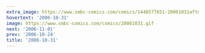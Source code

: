 ```yaml
---
extra_image: https://www.smbc-comics.com/comics/1448577651-20061031after.png
hovertext: '2006-10-31'
image: https://www.smbc-comics.com/comics/20061031.gif
next: '2006-11-01'
prev: '2006-10-24'
title: '2006-10-31'
---
```

